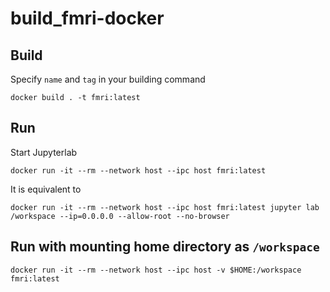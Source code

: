 # build_fmri-docker

## Build
Specify `name` and `tag` in your building command

```
docker build . -t fmri:latest
```

## Run
Start Jupyterlab

```
docker run -it --rm --network host --ipc host fmri:latest
```

It is equivalent to

```
docker run -it --rm --network host --ipc host fmri:latest jupyter lab /workspace --ip=0.0.0.0 --allow-root --no-browser
```

## Run with mounting home directory as `/workspace`

```
docker run -it --rm --network host --ipc host -v $HOME:/workspace fmri:latest
```

